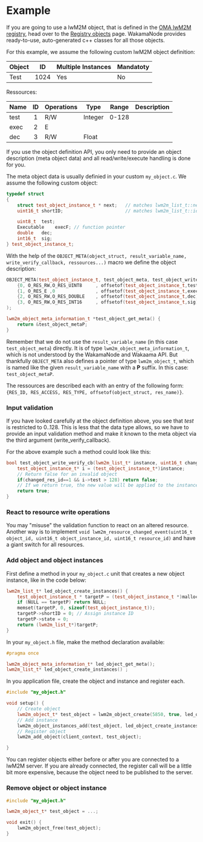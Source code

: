 # Example

If you are going to use a lwM2M object, that is defined in the [OMA lwM2M registry](http://www.openmobilealliance.org/wp/OMNA/LwM2M/LwM2MRegistry.html),
head over to the [Registry objects](/api/objects-registry.md) page.
WakamaNode provides ready-to-use, auto-generated c++ classes for all those objects.

For this example, we assume the following custom lwM2M object definition:

| Object | ID   | Multiple Instances | Mandatoty |
|--------|------|--------------------|-----------|
| Test   | 1024 | Yes                | No        |


Ressources:

| Name | ID | Operations |  Type   | Range | Description      |
|------|:--:|------------|---------|-------|-----------------------|
| test |  1 |    R/W     | Integer | 0-128 |                       |
| exec |  2 |     E      |         |       |                       |
| dec  |  3 |    R/W     |  Float  |       |                       |

If you use the object definition API, you only need to provide an object description (meta object data)
and all read/write/execute handling is done for you. 

The meta object data is usually definied in your custom `my_object.c`. We assume the following custom object:

```cpp
typedef struct
{
    struct test_object_instance_t * next;   // matches lwm2m_list_t::next
    uint16_t shortID;                       // matches lwm2m_list_t::id

    uint8_t  test;
    Executable    execF; // function pointer
    double   dec;
    int16_t  sig;
} test_object_instance_t;
```

With the help of the ``OBJECT_META(object_struct, result_variable_name, write_verify_callback, ressources...)`` macro we define the object description:

```cpp
OBJECT_META(test_object_instance_t, test_object_meta, test_object_write_verify_cb,
    {0, O_RES_RW,O_RES_UINT8     , offsetof(test_object_instance_t,test)},
    {1, O_RES_E ,0               , offsetof(test_object_instance_t,execF)},
    {2, O_RES_RW,O_RES_DOUBLE    , offsetof(test_object_instance_t,dec)},
    {3, O_RES_RW,O_RES_INT16     , offsetof(test_object_instance_t,sig)}
);

lwm2m_object_meta_information_t *test_object_get_meta() {
    return &test_object_metaP;
}
```

Remember that we do not use the `result_variable_name` (in this case `test_object_meta`) directly.
It is of type `lwm2m_object_meta_information_t`,
which is not understood by the WakamaNode and Wakaama API. But thankfully `OBJECT_META` also defines
a pointer of type `lwm2m_object_t`, which is named like the given `result_variable_name` with a **P** suffix.
In this case: `test_object_metaP`.

The ressources are described each with an entry of the following form:
`{RES_ID, RES_ACCESS, RES_TYPE, offsetof(object_struct, res_name)}`.

### Input validation

If you have looked carefully at the object definition above, you see that _test_ is restricted to 0..128.
This is less that the data type allows, so we have to provide an input validation method and
make it known to the meta object via the third argument (write_verify_callback).

For the above example such a method could look like this:

```cpp
bool test_object_write_verify_cb(lwm2m_list_t* instance, uint16_t changed_res_id) {
    test_object_instance_t* i = (test_object_instance_t*)instance;
    // Return false for an invalid object
    if(changed_res_id==1 && i->test > 128) return false;
    // If we return true, the new value will be applied to the instance object for us.
    return true;
}
```

### React to resource write operations

You may "misuse" the validation function to react on an altered resource. Another way is to implement
`void lwm2m_resource_changed_event(uint16_t object_id, uint16_t object_instance_id, uint16_t resource_id)`
and have a giant switch for all resources.

### Add object and object instances

First define a method in your `my_object.c` unit that creates a new object instance, like in the code below:

```cpp
lwm2m_list_t* led_object_create_instances() {
    test_object_instance_t * targetP = (test_object_instance_t *)malloc(sizeof(test_object_instance_t));
    if (NULL == targetP) return NULL;
    memset(targetP, 0, sizeof(test_object_instance_t));
    targetP->shortID = 0; // Assign instance ID
    targetP->state = 0;
    return (lwm2m_list_t*)targetP;
}
```

In your `my_object.h` file, make the method declaration available:

```cpp
#pragma once

lwm2m_object_meta_information_t* led_object_get_meta();
lwm2m_list_t* led_object_create_instances() ;
```

In you application file, create the object and instance and register each.

```cpp
#include "my_object.h"

void setup() {
    // Create object
    lwm2m_object_t* test_object = lwm2m_object_create(5850, true, led_object_get_meta());
    // Add instance
    lwm2m_object_instances_add(test_object, led_object_create_instances());
    // Register object
    lwm2m_add_object(client_context, test_object);

}
```

You can register objects either before or after you are connected to a lwM2M server. If you are already connected,
the register call will be a little bit more expensive, because the object need to be published to the server.

### Remove object or object instance

```cpp
#include "my_object.h"

lwm2m_object_t* test_object = ...;

void exit() {
    lwm2m_object_free(test_object);
}
```
